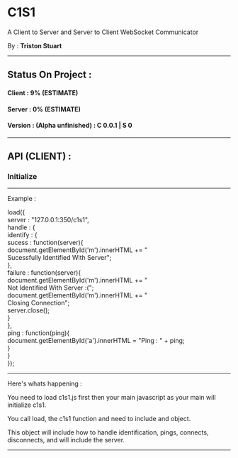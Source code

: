 # C1S1
A Client to Server and Server to Client WebSocket Communicator

By : **Triston Stuart**


--------------------------------------------------------

## Status On Project : 
#### Client : 9% (ESTIMATE)
#### Server : 0% (ESTIMATE)
#### Version : (Alpha unfinished) : C 0.0.1 | S 0

---------------------------------------------------------

## API (CLIENT) : 

### Initialize
----------------------------------------------------------------------------------------------------------------------------------------

Example :

  load({ <br />
      server : "127.0.0.1:350/c1s1", <br />
      handle : { <br />
          identify : { <br />
              sucess : function(server){ <br />
                  document.getElementById('m').innerHTML += "<br> Sucessfully Identified With Server"; <br />
              }, <br />
              failure : function(server){ <br /> 
                  document.getElementById('m').innerHTML += "<br> Not Identified With Server :("; <br />
                  document.getElementById('m').innerHTML += "<br> Closing Connection"; <br />
                  server.close(); <br />
              } <br />
          }, <br />
          ping : function(ping){ <br />
              document.getElementById('a').innerHTML = "Ping : " + ping; <br />
          } <br />
      } <br />
  }); <br />
	
----------------------------------------------------------------------------------------------------------------------------------------

Here's whats happening : 

You need to load c1s1.js first then your main javascript as your main will initialize c1s1.

You call load, the c1s1 function and need to include and object.

This object will include how to handle identification, pings, connects, disconnects, and will include the server.

----------------------------------------------------------------------------------------------------------------------------------------
